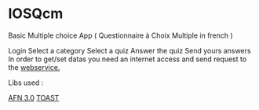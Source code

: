 # IOSQcm

Basic Multiple choice App ( Questionnaire à Choix Multiple in french )

Login
Select a category
Select a quiz
Answer the quiz
Send yours answers
In order to get/set datas you need an internet access and send request to the <a href="https://github.com/PauchardThomas/Qcm">webservice.</a>


Libs used :

<a href="https://github.com/AFNetworking/AFNetworking">AFN 3.0</a>
<a href="https://github.com/scalessec/Toast">TOAST</a>
